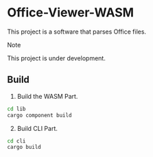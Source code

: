 # Office-Viewer-WASM

This project is a software that parses Office files.

> [!NOTE]
> This project is under development.

## Build

1. Build the WASM Part.

```bash
cd lib
cargo component build
```

2. Build CLI Part.

```bash
cd cli
cargo build
```
